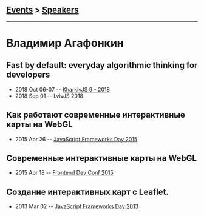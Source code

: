 ## [Events](../README.md) > [Speakers](../speakers.md)
---

# Владимир Агафонкин

## Fast by default: everyday algorithmic thinking for developers
- 2018 Oct 06-07 -- [KharkivJS 9 - 2018](https://www.youtube.com/watch?v=TesnXS0HeDw)    
- 2018 Sep 01 -- LvivJS 2018    
## Как работают современные интерактивные карты на WebGL
- 2015 Apr 26 -- [JavaScript Frameworks Day 2015](http://frameworksdays.com/event/js-frameworks-day-2015/review/webgl)    
## Современные интерактивные карты на WebGL
- 2015 Apr 18 -- [Frontend Dev Conf 2015](https://www.youtube.com/watch?v=yMmyzzApGy4)    
## Создание интерактивных карт с Leaflet.
- 2013 Mar 02 -- [JavaScript Frameworks Day 2013](https://frameworksdays.com/event/js-frameworks-day-2013/review/Building-Maps-with-Leaflet)    
